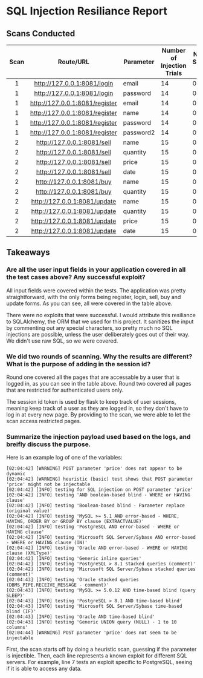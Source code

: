 # SQL Injection Resiliance Report

## Scans Conducted

| Scan |            Route/URL           | Parameter | Number of Injection Trials | Number of Successful Trials |
|:----:|:------------------------------:|-----------|----------------------------|-----------------------------|
| 1    | http://127.0.0.1:8081/login    | email     | 14                         | 0                           |
| 1    | http://127.0.0.1:8081/login    | password  | 14                         | 0                           |
| 1    | http://127.0.0.1:8081/register | email     | 14                         | 0                           |
| 1    | http://127.0.0.1:8081/register | name      | 14                         | 0                           |
| 1    | http://127.0.0.1:8081/register | password  | 14                         | 0                           |
| 1    | http://127.0.0.1:8081/register | password2 | 14                         | 0                           |
| 2    | http://127.0.0.1:8081/sell     | name      | 15                         | 0                           |
| 2    | http://127.0.0.1:8081/sell     | quantity  | 15                         | 0                           |
| 2    | http://127.0.0.1:8081/sell     | price     | 15                         | 0                           |
| 2    | http://127.0.0.1:8081/sell     | date      | 15                         | 0                           |
| 2    | http://127.0.0.1:8081/buy      | name      | 15                         | 0                           |
| 2    | http://127.0.0.1:8081/buy      | quantity  | 15                         | 0                           |
| 2    | http://127.0.0.1:8081/update   | name      | 15                         | 0                           |
| 2    | http://127.0.0.1:8081/update   | quantity  | 15                         | 0                           |
| 2    | http://127.0.0.1:8081/update   | price     | 15                         | 0                           |
| 2    | http://127.0.0.1:8081/update   | date      | 15                         | 0                           |

## Takeaways

### Are all the user input fields in your application covered in all the test cases above? Any successful exploit?

All input fields were covered within the tests. The application was pretty straightforward, with the only forms being register, login, sell, buy and update forms. As you can see, all were covered in the table above.

There were no exploits that were successful. I would attribute this resiliance to SQLAlchemy, the ORM that we used for this project. It sanitizes the input by commenting out any special characters, so pretty much no SQL injections are possible, unless the user deliberately goes out of their way. We didn't use raw SQL, so we were covered.

### We did two rounds of scanning. Why the results are different? What is the purpose of adding in the session id?

Round one covered all the pages that are accessable by a user that is logged in, as you can see in the table above. Round two covered all pages that are restricted for authenticated users only. 

The session id token is used by flask to keep track of user sessions, meaning keep track of a user as they are logged in, so they don't have to log in at every new page. By providing to the scan, we were able to let the scan access restricted pages. 

### Summarize the injection payload used based on the logs, and breifly discuss the purpose.

Here is an example log of one of the variables: 

```
[02:04:42] [WARNING] POST parameter 'price' does not appear to be dynamic
[02:04:42] [WARNING] heuristic (basic) test shows that POST parameter 'price' might not be injectable
[02:04:42] [INFO] testing for SQL injection on POST parameter 'price'
[02:04:42] [INFO] testing 'AND boolean-based blind - WHERE or HAVING clause'
[02:04:42] [INFO] testing 'Boolean-based blind - Parameter replace (original value)'
[02:04:42] [INFO] testing 'MySQL >= 5.1 AND error-based - WHERE, HAVING, ORDER BY or GROUP BY clause (EXTRACTVALUE)'
[02:04:42] [INFO] testing 'PostgreSQL AND error-based - WHERE or HAVING clause'
[02:04:42] [INFO] testing 'Microsoft SQL Server/Sybase AND error-based - WHERE or HAVING clause (IN)'
[02:04:42] [INFO] testing 'Oracle AND error-based - WHERE or HAVING clause (XMLType)'
[02:04:42] [INFO] testing 'Generic inline queries'
[02:04:42] [INFO] testing 'PostgreSQL > 8.1 stacked queries (comment)'
[02:04:42] [INFO] testing 'Microsoft SQL Server/Sybase stacked queries (comment)'
[02:04:43] [INFO] testing 'Oracle stacked queries (DBMS_PIPE.RECEIVE_MESSAGE - comment)'
[02:04:43] [INFO] testing 'MySQL >= 5.0.12 AND time-based blind (query SLEEP)'
[02:04:43] [INFO] testing 'PostgreSQL > 8.1 AND time-based blind'
[02:04:43] [INFO] testing 'Microsoft SQL Server/Sybase time-based blind (IF)'
[02:04:43] [INFO] testing 'Oracle AND time-based blind'
[02:04:43] [INFO] testing 'Generic UNION query (NULL) - 1 to 10 columns'
[02:04:44] [WARNING] POST parameter 'price' does not seem to be injectable
```

First, the scan starts off by doing a heuristic scan, guessing if the parameter is injectible. Then, each line represents a known exploit for different SQL servers. For example, line 7 tests an exploit specific to PostgreSQL, seeing if it is able to access any data. 